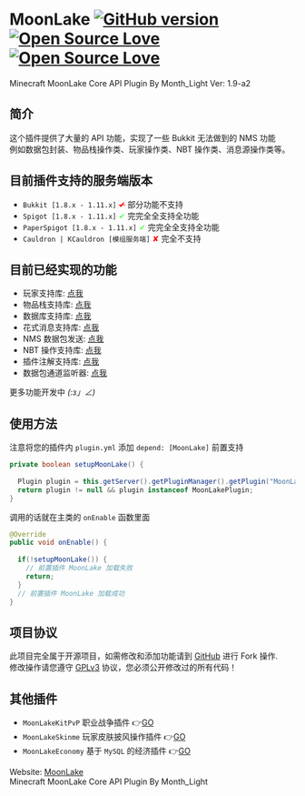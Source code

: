 # MoonLake [![GitHub version](https://d25lcipzij17d.cloudfront.net/badge.svg?id=gh&type=6&v=1.9-a2&x2=0)](https://github.com/u2g/MoonLake) [![Open Source Love](https://badges.frapsoft.com/os/v1/open-source.svg?v=102)](https://github.com/u2g/MoonLake) [![Open Source Love](https://badges.frapsoft.com/os/gpl/gpl.svg?v=102)](https://github.com/u2g/MoonLake)

Minecraft MoonLake Core API Plugin
By Month_Light Ver: 1.9-a2

## 简介
这个插件提供了大量的 API 功能，实现了一些 Bukkit 无法做到的 NMS 功能<br />
例如数据包封装、物品栈操作类、玩家操作类、NBT 操作类、消息源操作类等。

## 目前插件支持的服务端版本
* `Bukkit [1.8.x - 1.11.x]` <span style="color: red"><s>✔</s></span> 部分功能不支持
* `Spigot [1.8.x - 1.11.x]` <span style="color: rgb(85, 255, 85)">✔</span> 完完全全支持全功能
* `PaperSpigot [1.8.x - 1.11.x]` <span style="color: rgb(85, 255, 85)">✔</span> 完完全全支持全功能
* `Cauldron | KCauldron [模组服务端]` <span style="color: red">✘</span> 完全不支持
 
## 目前已经实现的功能
* 玩家支持库: [点我](https://github.com/McMoonLakeDev/MoonLake/tree/override/src/com/minecraft/moonlake/api/player "Player Library")
* 物品栈支持库: [点我](https://github.com/McMoonLakeDev/MoonLake/tree/override/src/com/minecraft/moonlake/api/item "Item Library")
* 数据库支持库: [点我](https://github.com/McMoonLakeDev/MoonLake/tree/override/src/com/minecraft/moonlake/mysql "MySQL Library")
* 花式消息支持库: [点我](https://github.com/McMoonLakeDev/MoonLake/tree/override/src/com/minecraft/moonlake/api/fancy "FancyMessage")
* NMS 数据包发送: [点我](https://github.com/McMoonLakeDev/MoonLake/tree/override/src/com/minecraft/moonlake/nms/packet "NMS Packet")
* NBT 操作支持库: [点我](https://github.com/McMoonLakeDev/MoonLake/tree/override/src/com/minecraft/moonlake/api/nbt "NBT Library")
* 插件注解支持库: [点我](https://github.com/McMoonLakeDev/MoonLake/tree/override/src/com/minecraft/moonlake/api/annotation/plugin "Plugin Annotation")
* 数据包通道监听器: [点我](https://github.com/McMoonLakeDev/MoonLake/tree/override/src/com/minecraft/moonlake/api/packet/listener "Packet Channel Listener")
 
更多功能开发中 _(:з」∠)_

## 使用方法
注意将您的插件内 `plugin.yml` 添加 `depend: [MoonLake]` 前置支持
```java
private boolean setupMoonLake() {
  
  Plugin plugin = this.getServer().getPluginManager().getPlugin("MoonLake");
  return plugin != null && plugin instanceof MoonLakePlugin;
}
```
调用的话就在主类的 `onEnable` 函数里面
```java
@Override
public void onEnable() {
  
  if(!setupMoonLake()) {
    // 前置插件 MoonLake 加载失败
    return;
  }
  // 前置插件 MoonLake 加载成功
}
```

## 项目协议
此项目完全属于开源项目，如需修改和添加功能请到 [GitHub](https://github.com/u2g/MoonLake "GitHub") 进行 Fork 操作.<br/>
修改操作请您遵守 [GPLv3](https://github.com/u2g/MoonLake/blob/master/LICENSE "GPLv3") 协议，您必须公开修改过的所有代码！

## 其他插件
* `MoonLakeKitPvP` 职业战争插件 :point_right:[GO](http://github.com/u2g/MoonLakeKitPvP "MoonLake KitPvP Plugin")
* `MoonLakeSkinme` 玩家皮肤披风操作插件 :point_right:[GO](http://github.com/u2g/MoonLakeSkinme "MoonLake Skinme Plugin")
* `MoonLakeEconomy` 基于 `MySQL` 的经济插件 :point_right:[GO](http://github.com/u2g/MoonLakeEconomy "MoonLake Economy Plugin")

Website: [MoonLake](http://www.mcyszh.com "MoonLake Website")<br />
Minecraft MoonLake Core API Plugin
By Month_Light
